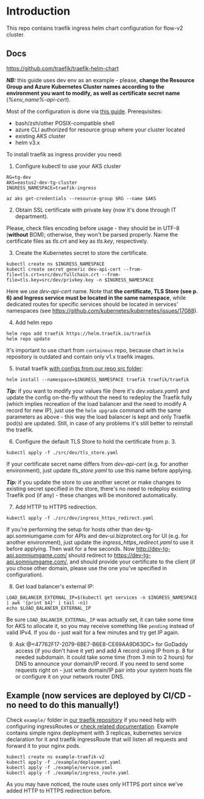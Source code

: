 # Introduction 
This repo contains traefik ingress helm chart configuration for flow-v2 cluster.

## Docs
https://github.com/traefik/traefik-helm-chart

**_NB:_** this guide uses dev env as an example - please, **change the Resource Group and Azure Kubernetes Cluster names according to the environment you want to modify, as well as certificate secret name** (_%env_name%-api-cert_). 

Most of the configuration is done via [this guide](https://docs.traefik.io/getting-started/install-traefik/#use-the-helm-chart).
Prerequisites:
- bash/zsh/other POSIX-compatible shell
- azure CLI authorized for resource group where your cluster located
- existing AKS cluster
- helm v3.x

To install traefik as ingress provider you need:
1. Configure kubectl to use your AKS cluster 
```
RG=tg-dev
AKS=eastus2-dev-tg-cluster
INGRESS_NAMESPACE=traefik-ingress

az aks get-credentials --resource-group $RG --name $AKS
```

2. Obtain SSL certificate with private key (now it's done through IT department).

Please, check files encoding before usage - they should be in UTF-8 (**without** BOM); otherwise, they won't be parsed properly. Name the certificate files as _tls.crt_ and key as _tls.key_, respectively.

3. Create the Kubernetes secret to store the certificate.
```
kubectl create ns $INGRESS_NAMESPACE
kubectl create secret generic dev-api-cert --from-file=tls.crt=src/dev/fullchain.crt --from-file=tls.key=src/dev/privkey.key -n $INGRESS_NAMESPACE
```
Here we use _dev-api-cert_ name. Note that **the certificate, TLS Store (see p. 6) and Ingress service must be located in the same namespace**, while dedicated routes for specific services should be located in services' namespaces (see https://github.com/kubernetes/kubernetes/issues/17088).

4. Add helm repo
```
helm repo add traefik https://helm.traefik.io/traefik
helm repo update
```
It's important to use chart from `containous` repo, because chart in `helm` repository is outdated and contain only v1.x traefik images.

5. Install traefik [with configs from our repo src folder](https://dev.azure.com/ASGINC/FlowV2/_git/FlowV2.traefik?path=%2Fsrc):
```
helm install --namespace=$INGRESS_NAMESPACE traefik traefik/traefik 
```

**_Tip:_** if you want to modify your values file (here it's _dev.values.yaml_) and update the config on-the-fly without the need to redeploy the Traefik fully (which implies recreation of the load balancer and the need to modify A record for new IP), just use the `helm upgrade` command with the same parameters as above - this way the load balancer is kept and only Traefik pod(s) are updated. Still, in case of any problems it's still better to reinstall the traefik.

6. Configure the default TLS Store to hold the certificate from p. 3.

```
kubectl apply -f ./src/dev/tls_store.yaml
```
If your certificate secret name differs from _dev-api-cert_ (e.g. for another environment), just update _tls_store.yaml_ to use this name before applying.

**_Tip:_** if you update the store to use another secret or make changes to existing secret specified in the store, there's no need to redeploy existing Traefik pod (if any) - these changes will be monitored automatically.

7. Add HTTP to HTTPS redirection.

```
kubectl apply -f ./src/dev/ingress_https_redirect.yaml
```
If you're performing the setup for hosts other than dev-tg-api.somniumgame.com for APIs and dev-ui.bizprotect.org for UI (e.g. for another environment), just update the _ingress_https_redirect.yaml_ to use it before applying. Then wait for a few seconds. Now http://dev-tg-api.somniumgame.com/ should redirect to https://dev-tg-api.somniumgame.com/, and should provide your certificate to the client (if you chose other domain, please use the one you've specified in configuration).

8. Get load balancer's external IP:
```
LOAD_BALANCER_EXTERNAL_IP=$(kubectl get services -n $INGRESS_NAMESPACE | awk '{print $4}' | tail -n1)
echo $LOAD_BALANCER_EXTERNAL_IP
```
Be sure `LOAD_BALANCER_EXTERNAL_IP` was actually set, it can take some time for AKS to allocate it, so you may receive something like `pending` instead of valid IPv4. If you do - just wait for a few minutes and try get IP again.

9. Ask @<47762F17-2079-6BE7-B6E8-CE69AA9D63DC> for GoDaddy access (if you don't have it yet) and add A record using IP from p. 8 for needed subdomain. It could take some time (from 3 min to 2 hours) for DNS to announce your domain/IP record. If you need to send some requests right on - just write domain/IP pair into your system hosts file or configure it on your network router DNS.

Example (now services are deployed by CI/CD - no need to do this manually!)
-
Check `example/` folder in [our traefik repository](https://dev.azure.com/ASGINC/FlowV2/_git/FlowV2.traefik?path=%2Fexample) if you need help with configuring ingressRoutes or [check related documentation](https://docs.traefik.io/routing/providers/kubernetes-crd/).
Example contains simple nginx deployment with 3 replicas, kubernetes service declaration for it and traefik ingressRoute that will listen all requests and forward it to your nginx pods.
```
kubectl create ns example-traefik-v2
kubectl apply -f ./example/deployment.yaml
kubectl apply -f ./example/service.yaml
kubectl apply -f ./example/ingress_route.yaml
```
As you may have noticed, the route uses only HTTPS port since we've added HTTP to HTTPS redirection before.


